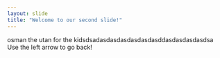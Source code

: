 ```yaml
---
layout: slide
title: "Welcome to our second slide!"
---
```

osman the utan for the kidsdsadasdasdasdasdasdasddasdasdasdasdsa
Use the left arrow to go back!

